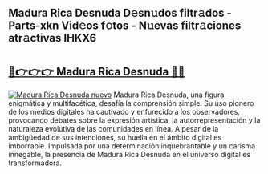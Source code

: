 ## Madura Rica Desnuda D𝚎sn𝚞dos filtr𝚊dos - Parts-xkn Vid𝚎os f𝚘tos - N𝚞evas filtr𝚊ciones atr𝚊ctivas IHKX6

# <h2><a href="http://mbcmuh.tromn.icu/?c=Madura+Rica+Desnuda">🔗👉👉👉 Madura Rica Desnuda 🔗🔗</a></h2>

[![Madura Rica Desnuda nuevo](https://i.imgur.com/pEAQMta.gif)](http://mbcmuh.tromn.icu/?c=Madura+Rica+Desnuda)
Madura Rica Desnuda, una figura enigmática y multifacética, desafía la comprensión simple. Su uso pionero de los medios digitales ha cautivado y enfurecido a los observadores, provocando debates sobre la expresión artística, la autorrepresentación y la naturaleza evolutiva de las comunidades en línea. A pesar de la ambigüedad de sus intenciones, su huella en el ámbito digital es imborrable. Impulsada por una determinación inquebrantable y un carisma innegable, la presencia de Madura Rica Desnuda en el universo digital es transformadora.

